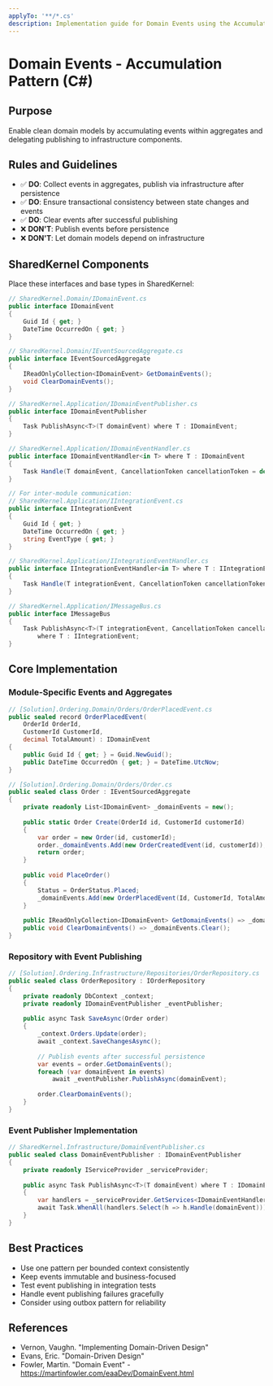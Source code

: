 ```yaml
---
applyTo: '**/*.cs'
description: Implementation guide for Domain Events using the Accumulation pattern in C# DDD applications, where events are collected in aggregates and published by infrastructure components.
---
```


# Domain Events - Accumulation Pattern (C#)

## Purpose
Enable clean domain models by accumulating events within aggregates and delegating publishing to infrastructure components.

## Rules and Guidelines
- ✅ **DO**: Collect events in aggregates, publish via infrastructure after persistence
- ✅ **DO**: Ensure transactional consistency between state changes and events
- ✅ **DO**: Clear events after successful publishing
- ❌ **DON'T**: Publish events before persistence
- ❌ **DON'T**: Let domain models depend on infrastructure

## SharedKernel Components
Place these interfaces and base types in SharedKernel:

```csharp
// SharedKernel.Domain/IDomainEvent.cs
public interface IDomainEvent
{
    Guid Id { get; }
    DateTime OccurredOn { get; }
}

// SharedKernel.Domain/IEventSourcedAggregate.cs
public interface IEventSourcedAggregate
{
    IReadOnlyCollection<IDomainEvent> GetDomainEvents();
    void ClearDomainEvents();
}

// SharedKernel.Application/IDomainEventPublisher.cs
public interface IDomainEventPublisher
{
    Task PublishAsync<T>(T domainEvent) where T : IDomainEvent;
}

// SharedKernel.Application/IDomainEventHandler.cs
public interface IDomainEventHandler<in T> where T : IDomainEvent
{
    Task Handle(T domainEvent, CancellationToken cancellationToken = default);
}

// For inter-module communication:
// SharedKernel.Application/IIntegrationEvent.cs
public interface IIntegrationEvent
{
    Guid Id { get; }
    DateTime OccurredOn { get; }
    string EventType { get; }
}

// SharedKernel.Application/IIntegrationEventHandler.cs
public interface IIntegrationEventHandler<in T> where T : IIntegrationEvent
{
    Task Handle(T integrationEvent, CancellationToken cancellationToken = default);
}

// SharedKernel.Application/IMessageBus.cs
public interface IMessageBus
{
    Task PublishAsync<T>(T integrationEvent, CancellationToken cancellationToken = default) 
        where T : IIntegrationEvent;
}
```

## Core Implementation

### Module-Specific Events and Aggregates
```csharp
// [Solution].Ordering.Domain/Orders/OrderPlacedEvent.cs
public sealed record OrderPlacedEvent(
    OrderId OrderId,
    CustomerId CustomerId,
    decimal TotalAmount) : IDomainEvent
{
    public Guid Id { get; } = Guid.NewGuid();
    public DateTime OccurredOn { get; } = DateTime.UtcNow;
}

// [Solution].Ordering.Domain/Orders/Order.cs
public sealed class Order : IEventSourcedAggregate
{
    private readonly List<IDomainEvent> _domainEvents = new();
    
    public static Order Create(OrderId id, CustomerId customerId)
    {
        var order = new Order(id, customerId);
        order._domainEvents.Add(new OrderCreatedEvent(id, customerId));
        return order;
    }
    
    public void PlaceOrder()
    {
        Status = OrderStatus.Placed;
        _domainEvents.Add(new OrderPlacedEvent(Id, CustomerId, TotalAmount));
    }
    
    public IReadOnlyCollection<IDomainEvent> GetDomainEvents() => _domainEvents;
    public void ClearDomainEvents() => _domainEvents.Clear();
}
```

### Repository with Event Publishing
```csharp
// [Solution].Ordering.Infrastructure/Repositories/OrderRepository.cs
public sealed class OrderRepository : IOrderRepository
{
    private readonly DbContext _context;
    private readonly IDomainEventPublisher _eventPublisher;
    
    public async Task SaveAsync(Order order)
    {
        _context.Orders.Update(order);
        await _context.SaveChangesAsync();
        
        // Publish events after successful persistence
        var events = order.GetDomainEvents();
        foreach (var domainEvent in events)
            await _eventPublisher.PublishAsync(domainEvent);
            
        order.ClearDomainEvents();
    }
}
```

### Event Publisher Implementation
```csharp
// SharedKernel.Infrastructure/DomainEventPublisher.cs
public sealed class DomainEventPublisher : IDomainEventPublisher
{
    private readonly IServiceProvider _serviceProvider;
    
    public async Task PublishAsync<T>(T domainEvent) where T : IDomainEvent
    {
        var handlers = _serviceProvider.GetServices<IDomainEventHandler<T>>();
        await Task.WhenAll(handlers.Select(h => h.Handle(domainEvent)));
    }
}
```

## Best Practices
- Use one pattern per bounded context consistently
- Keep events immutable and business-focused
- Test event publishing in integration tests
- Handle event publishing failures gracefully
- Consider using outbox pattern for reliability

## References
- Vernon, Vaughn. "Implementing Domain-Driven Design"
- Evans, Eric. "Domain-Driven Design"
- Fowler, Martin. "Domain Event" - https://martinfowler.com/eaaDev/DomainEvent.html

